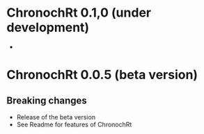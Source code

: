 # ChronochRt 0.1,0 (under development)

* 

# ChronochRt 0.0.5 (beta version)

## Breaking changes

* Release of the beta version
* See Readme for features of ChronochRt

